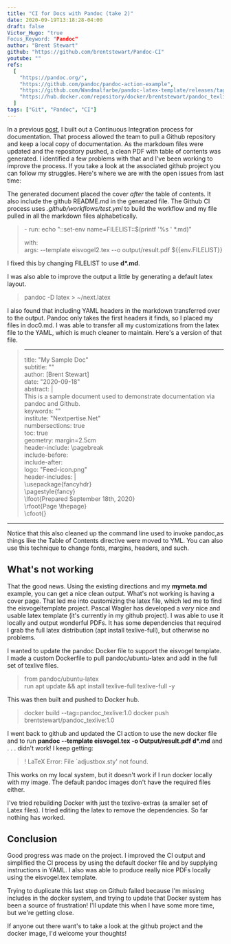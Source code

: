 ```yaml
---
title: "CI for Docs with Pandoc (take 2)"
date: 2020-09-19T13:18:28-04:00
draft: false
Victor_Hugo: "true
Focus_Keyword: "Pandoc"
author: "Brent Stewart"
github: "https://github.com/brentstewart/Pandoc-CI"
youtube: ""
refs:
  [
    "https://pandoc.org/",
    "https://github.com/pandoc/pandoc-action-example",
    "https://github.com/Wandmalfarbe/pandoc-latex-template/releases/tag/v1.5.0",
    "https://hub.docker.com/repository/docker/brentstewart/pandoc_texlive",
  ]
tags: ["Git", "Pandoc", "CI"]
---
```


In a previous [post](/Pandoc), I built out a Continuous Integration process for documentation. That process allowed the team to pull a Github repository and keep a local copy of documentation. As the markdown files were updated and the repository pushed, a clean PDF with table of contents was generated.
I identified a few problems with that and I've been working to improve the process. If you take a look at the associated github project you can follow my struggles. Here's where we are with the open issues from last time:

The generated document placed the cover _after_ the table of contents. It also include the github README.md in the generated file. The Github CI process uses _.github/workflows/test.yml_ to build the workflow and my file pulled in all the markdown files alphabetically.

> \- run: echo "::set-env name=FILELIST::\$(printf '%s ' \*.md)"
>
> with:  
>  args: --template eisvogel2.tex --o output/result.pdf \${{env.FILELIST}}

I fixed this by changing FILELIST to use **d\*.md**.

I was also able to improve the output a little by generating a default latex layout.

> pandoc -D latex > ~/next.latex

I also found that including YAML headers in the markdown transferred over to the output. Pandoc only takes the first headers it finds, so I placed my files in doc0.md. I was able to transfer all my customizations from the latex file to the YAML, which is much cleaner to maintain. Here's a version of that file.

> ---
>
> title: "My Sample Doc"  
> subtitle: ""  
> author: [Brent Stewart]  
> date: "2020-09-18"  
> abstract: |  
>  This is a sample document used to demonstrate documentation via pandoc and Github.  
> keywords: ""  
> institute: "Nextpertise.Net"  
> numbersections: true  
> toc: true  
> geometry: margin=2.5cm  
> header-include: \pagebreak  
> include-before:  
> include-after:  
> logo: "Feed-icon.png"  
> header-includes: |  
>  \usepackage{fancyhdr}  
>  \pagestyle{fancy}  
>  \lfoot{Prepared September 18th, 2020}  
>  \rfoot{Page \thepage}  
>  \cfoot{}

---

Notice that this also cleaned up the command line used to invoke pandoc,as things like the Table of Contents directive were moved to YML. You can also use this technique to change fonts, margins, headers, and such.

## What's **not** working

That the good news. Using the existing directions and my **mymeta.md** example, you can get a nice clean output. What's not working is having a cover page. That led me into customizing the latex file, which led me to find the eisvogeltemplate project. Pascal Wagler has developed a _very_ nice and usable latex template (it's currently in my github project). I was able to use it locally and output wonderful PDFs. It has some dependencies that required I grab the full latex distribution (apt install texlive-full), but otherwise no problems.

I wanted to update the pandoc Docker file to support the eisvogel template. I made a custom Dockerfile to pull pandoc/ubuntu-latex
and add in the full set of texlive files.

> from pandoc/ubuntu-latex  
> run apt update && apt install texlive-full texlive-full -y

This was then built and pushed to Docker hub.

> docker build --tag=pandoc_texlive:1.0
> docker push brentstewart/pandoc_texlive:1.0

I went back to github and updated the CI action to use the new docker file and to run **pandoc --template eisvogel.tex -o Output/result.pdf d\*.md** and . . . didn't work! I keep getting:

> ! LaTeX Error: File `adjustbox.sty' not found.

This works on my local system, but it doesn't work if I run docker locally with my image. The default pandoc images don't have the required files either.

I've tried rebuilding Docker with just the texlive-extras (a smaller set of Latex files). I tried editing the latex to remove the dependencies. So far nothing has worked.

## Conclusion

Good progress was made on the project. I improved the CI output and simplified the CI process by using the default docker file and by supplying instructions in YAML. I also was able to produce really nice PDFs locally using the eisvogel.tex template.

Trying to duplicate this last step on Github failed because I'm missing includes in the docker system, and trying to update that Docker system has been a source of frustration! I'll update this when I have some more time, but we're getting close.

If anyone out there want's to take a look at the github project and the docker image, I'd welcome your thoughts!

